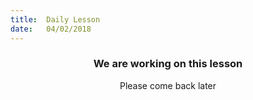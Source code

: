 ```yaml
---
title:  Daily Lesson
date:   04/02/2018
---
```


### <center>We are working on this lesson</center>
<center>Please come back later</center>